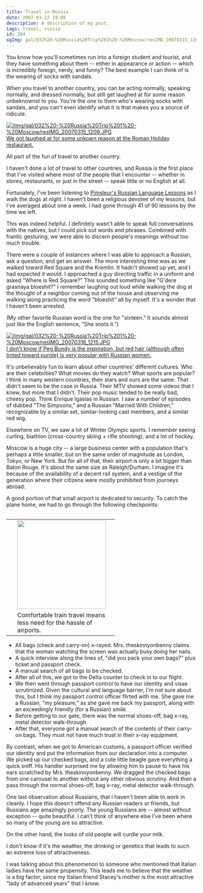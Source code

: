 ```yaml
---
title: Travel in Russia
date: 2007-03-22 19:08
description: A description of my post.
tags: travel, russia
id: 284
ogImg: gal/032%20-%20Russia%20Trip%201%20-%20Moscow/resIMG_20070315_1209.JPG
---
```

You know how you'll sometimes run into a foreign student and tourist, and they have something about them -- either in appearance or action -- which is incredibly foreign, nerdy, and funny?  The best example I can think of is the wearing of socks with sandals.

When you travel to another country, you can be acting normally, speaking normally, and dressed normally, but still get laughed at for some reason unbeknownst to you.  You're the one to them who's wearing socks with sandals, and you can't even identify what it is that makes you a source of ridicule.

<a class="lightview alignright" href="/img/gal/032%20-%20Russia%20Trip%201%20-%20Moscow/resIMG_20070315_1209.JPG" data-lightview-caption="We got laughed at for some unkown reason at the Roman Holiday restaurant." data-lightview-group="group1" style="width:350px;"><img src="/img/gal/032%20-%20Russia%20Trip%201%20-%20Moscow/resIMG_20070315_1209.JPG" alt="/img/gal/032%20-%20Russia%20Trip%201%20-%20Moscow/resIMG_20070315_1209.JPG"><br><span class="caption">We got laughed at for some unkown reason at the Roman Holiday restaurant.</span></a>

All part of the fun of travel to another country.

I haven't done a lot of travel to other countries, and Russia is the first place that I've visited where most of the people that I encounter -- whether in stores, restaurants, or just in the street -- speak little or no English at all.

Fortunately, I've been listening to <a href="https://www.pimsleur.com/learn-russian/lifetime-subscription/?srsltid=AfmBOopUglEbbQdpUncLOzueibPRRrNRvTVYPQezGZTvAKWQ1ZKXXq9T" target="_blank">Pimsleur's Russian Language Lessons</a> as I walk the dogs at night.  I haven't been a religious devotee of my lessons, but I've averaged about one a week.  I had gone through 41 of 90 lessons by the time we left.

This was indeed helpful.  I definitely wasn't able to speak full conversations with the natives, but I could pick out words and phrases.  Combined with frantic gesturing, we were able to discern people's meanings without too much trouble.

There were a couple of instances where I was able to approach a Russian, ask a question, and get an answer.  The more interesting time was as we walked toward Red Square and the Kremlin.  It hadn't showed up yet, and I had expected it would.  I approached a guy directing traffic in a uniform and asked "Where is Red Square?"  This sounded something like "G'dere grasnaya bloeshit?"  I remember laughing out loud while walking the dog at the thought of a neighbor coming out of the house and observing me walking along practicing the word "bloeshit" all by myself.  It's a wonder that I haven't been arrested.

(My other favorite Russian word is the one for "sixteen."  It sounds almost just like the English sentence, "She snots it.")

<a class="lightview alignright" href="/img/gal/032%20-%20Russia%20Trip%201%20-%20Moscow/resIMG_20070316_1215.JPG" data-lightview-caption="I don't know if Peg Bundy is the inspiration, but red hair (although often tinted toward purple) is very popular with Russian women.
" data-lightview-group="group1" style="width:350px;"><img src="/img/gal/032%20-%20Russia%20Trip%201%20-%20Moscow/resIMG_20070316_1215.JPG" alt="/img/gal/032%20-%20Russia%20Trip%201%20-%20Moscow/resIMG_20070316_1215.JPG"><br><span class="caption">I don't know if Peg Bundy is the inspiration, but red hair (although often tinted toward purple) is very popular with Russian women.
</span></a>

It's unbelievably fun to learn about other countries' different cultures.  Who are their celebrities?  What movies do they watch?  What sports are popular?  I think in many western countries, their stars and ours are the same.  That didn't seem to be the case in Russia.  Their MTV showed some videos that I knew, but more that I didn't.  Their pop music tended to be really bad, cheesy pop.  Think Enrique Igasias in Russian.  I saw a number of episodes of dubbed "The Simpsons," and a Russian "Married With Children," recognizable by a similar set, similar-looking cast members, and a similar red wig.

Elsewhere on TV, we saw a lot of Winter Olympic sports.  I remember seeing curling, biathlon (cross-country skiing + rifle shooting), and a lot of hockey.  

Moscow is a huge city -- a large business center with a population that's perhaps a little smaller, but on the same order of magnitude as London, Tokyo, or New York.  But for all of that, their airport is only a bit bigger than Baton Rouge.  It's about the same size as Raleigh/Durham.  I imagine it's because of the availability of a decent rail system, and a vestige of the generation where their citizens were mostly prohibited from journeys abroad.

A good portion of that small airport is dedicated to security.  To catch the plane home, we had to go through the following checkpoints:

<table cellpadding="2" align="right"><tr><td width="5" rowspan="2"><spacer type="block" width="5" height="1"></td><td width="250" ><img src="http://theskinnyonbenny.com/img/gal/031%20-%20Russia%20Trip%201%20-%20Yaroslavl%20and%20Ivan/resIMG_20070315_1197.JPG" width="235"></td></tr><tr><td class="caption" width="250">Comfortable train travel means less need for the hassle of airports.</td></tr></table>

<ul><li>All bags (check and carry-on) x-rayed.  Mrs. theskinnyonbenny claims that the woman watching the screen was actually busy doing her nails.</li>

<li>A quick interview along the lines of, "did you pack your own bags?" plus ticket and passport check.</li>

<li>A manual search of all bags to be checked.</li>

<li>After all of this, we got to the Delta counter to check in to our flight.</li>

<li>We then went through passport control to have our identity and visas scrutinized.  Given the cultural and language barrier, I'm not sure about this, but I think my passport control officer flirted with me.  She gave me a Russian, "my pleasure," as she gave me back my passport, along with an exceedingly friendly (for a Russian) smile.</li>

<li>Before getting to our gate, there was the normal shoes-off, bag x-ray, metal detector walk-through.</li>

<li>After that, everyone got a manual search of the contents of their carry-on bags.  They must not have much trust in their x-ray equipment.</li></ul>

By contrast, when we got to American customs, a passport officer verified our identity and put the information from our declaration into a computer.  We picked up our checked bags, and a cute little beagle gave everything a quick sniff.  His handler surprised me by allowing him to pause to have his ears scratched by Mrs. theskinnyonbenny.  We dragged the checked bags from one carousel to another without any other obvious scrutiny.  And then a pass through the normal shoes-off, bag x-ray, metal detector walk-through.

One last observation about Russians, that I haven't been able to work in cleanly.  I hope this doesn't offend any Russian readers or friends, but Russians age amazingly poorly.  The young Russians are -- almost without exception -- quite beautiful.  I can't think of anywhere else I've been where so many of the young are so attractive.

On the other hand, the looks of old people will curdle your milk.

I don't know if it's the weather, the drinking or genetics that leads to such an extreme loss of attractiveness.

I was talking about this phenomenon to someone who mentioned that Italian ladies have the same propensity.  This leads me to believe that the weather is a big factor, since my Italian friend Stacey's mother is the most attractive "lady of advanced years" that I know.